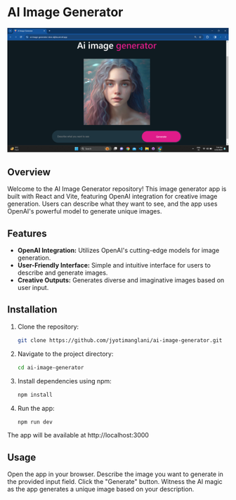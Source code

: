 # AI Image Generator

![AI Image Generator](./screenshot/ai-home.png)

## Overview

Welcome to the AI Image Generator repository! This image generator app is built with React and Vite, featuring OpenAI integration for creative image generation. Users can describe what they want to see, and the app uses OpenAI's powerful model to generate unique images.

## Features

- **OpenAI Integration:** Utilizes OpenAI's cutting-edge models for image generation.
- **User-Friendly Interface:** Simple and intuitive interface for users to describe and generate images.
- **Creative Outputs:** Generates diverse and imaginative images based on user input.

## Installation

1. Clone the repository:

   ```bash
   git clone https://github.com/jyotimanglani/ai-image-generator.git

2. Navigate to the project directory:

    ```bash
    cd ai-image-generator

3. Install dependencies using npm:

   ```bash
   npm install

4. Run the app:

   ```bash
   npm run dev

  The app will be available at http://localhost:3000

## Usage

Open the app in your browser.
Describe the image you want to generate in the provided input field.
Click the "Generate" button.
Witness the AI magic as the app generates a unique image based on your description.
